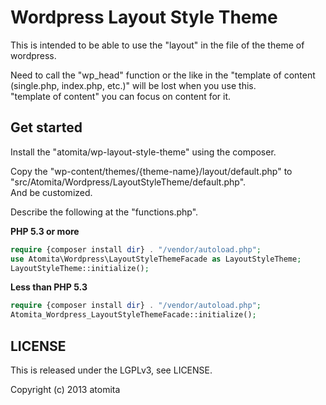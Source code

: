 Wordpress Layout Style Theme
=====================

This is intended to be able to use the "layout" in the file of the theme of wordpress.  

Need to call the "wp_head" function or the like in the "template of content (single.php, index.php, etc.)" will be lost when you use this.  
"template of content" you can focus on content for it. 

## Get started

Install the "atomita/wp-layout-style-theme" using the composer.  

Copy the "wp-content/themes/{theme-name}/layout/default.php" to "src/Atomita/Wordpress/LayoutStyleTheme/default.php".  
And be customized.  

Describe the following at the "functions.php".  

**PHP 5.3 or more**
```php
require {composer install dir} . "/vendor/autoload.php";
use Atomita\Wordpress\LayoutStyleThemeFacade as LayoutStyleTheme;
LayoutStyleTheme::initialize();
```

**Less than PHP 5.3**
```php
require {composer install dir} . "/vendor/autoload.php";
Atomita_Wordpress_LayoutStyleThemeFacade::initialize();
```


## LICENSE

This is released under the LGPLv3, see LICENSE.  
  


Copyright (c) 2013 atomita
